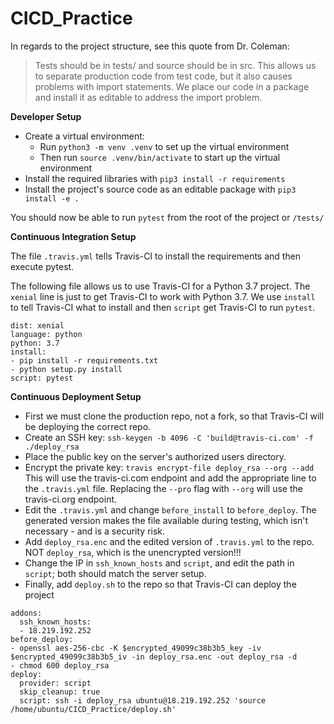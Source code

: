 # CICD_Practice

In regards to the project structure, see this quote from Dr. Coleman:

> Tests should be in tests/ and source should be in src. This allows us to separate production code from test code, but it also causes problems with import statements. We place our code in a package and install it as editable to address the import problem.



**Developer Setup**

* Create a virtual environment: 
  * Run `python3 -m venv .venv` to set up the virtual environment
  * Then run `source .venv/bin/activate` to start up the virtual environment
* Install the required libraries with 
`pip3 install -r requirements`
* Install the project's source code as an editable package with 
`pip3 install -e .`

You should now be able to run `pytest` from the root of the project or `/tests/`

**Continuous Integration Setup**

The file `.travis.yml` tells Travis-CI to install the requirements and then execute pytest.

The following file allows us to use Travis-CI for a Python 3.7 project.
The `xenial` line is just to get Travis-CI to work with Python 3.7.
We use `install` to tell Travis-CI what to install and then `script` get Travis-CI to run `pytest`.

```
dist: xenial
language: python
python: 3.7
install:
- pip install -r requirements.txt
- python setup.py install
script: pytest
```

**Continuous Deployment Setup**

* First we must clone the production repo, not a fork, so that Travis-CI will be deploying the correct repo.
* Create an SSH key: `ssh-keygen -b 4096 -C 'build@travis-ci.com' -f ./deploy_rsa`
* Place the public key on the server's authorized users directory.
* Encrypt the private key: `travis encrypt-file deploy_rsa --org --add`
This will use the travis-ci.com endpoint and add the appropriate line to the `.travis.yml` file. Replacing the `--pro` flag with `--org` will use the travis-ci.org endpoint.
* Edit the `.travis.yml` and change `before_install` to `before_deploy`. The generated version makes the file available during testing, which isn't necessary - and is a security risk.
* Add `deploy_rsa.enc` and the edited version of `.travis.yml` to the repo. NOT `deploy_rsa`, which is the unencrypted version!!!
* Change the IP in `ssh_known_hosts` and `script`, and edit the path in `script`; both should match the server setup.
* Finally, add `deploy.sh` to the repo so that Travis-CI can deploy the project

```
addons:
  ssh_known_hosts:
  - 18.219.192.252
before_deploy:
- openssl aes-256-cbc -K $encrypted_49099c38b3b5_key -iv $encrypted_49099c38b3b5_iv -in deploy_rsa.enc -out deploy_rsa -d
- chmod 600 deploy_rsa
deploy:
  provider: script
  skip_cleanup: true
  script: ssh -i deploy_rsa ubuntu@18.219.192.252 'source /home/ubuntu/CICD_Practice/deploy.sh'
```
